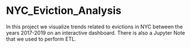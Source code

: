 # NYC_Eviction_Analysis
In this project we visualize trends related to evictions in NYC between the years 2017-2019 on an interactive dashboard. There is also a Jupyter Note that we used to perform ETL.
